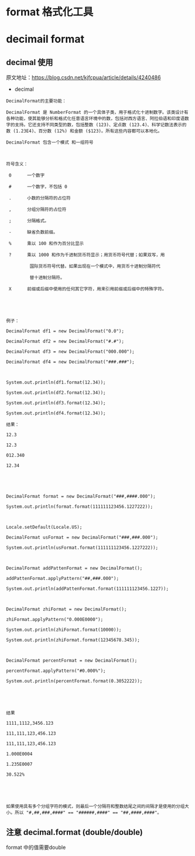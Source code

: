 # format 格式化工具


# decimail format

## decimal 使用

原文地址：https://blog.csdn.net/kjfcpua/article/details/4240486

* decimal

```
DecimalFormat的主要功能：

DecimalFormat 是 NumberFormat 的一个具体子类，用于格式化十进制数字。该类设计有各种功能，使其能够分析和格式化任意语言环境中的数，包括对西方语言、阿拉伯语和印度语数字的支持。它还支持不同类型的数，包括整数 (123)、定点数 (123.4)、科学记数法表示的数 (1.23E4)、百分数 (12%) 和金额 ($123)。所有这些内容都可以本地化。

DecimalFormat 包含一个模式 和一组符号



符号含义：

 0      一个数字

 #      一个数字，不包括 0

 .      小数的分隔符的占位符

 ,      分组分隔符的占位符

 ;      分隔格式。

 -      缺省负数前缀。

 %      乘以 100 和作为百分比显示

 ?      乘以 1000 和作为千进制货币符显示；用货币符号代替；如果双写，用

         国际货币符号代替。如果出现在一个模式中，用货币十进制分隔符代

         替十进制分隔符。

 X      前缀或后缀中使用的任何其它字符，用来引用前缀或后缀中的特殊字符。





例子：

DecimalFormat df1 = new DecimalFormat("0.0");

DecimalFormat df2 = new DecimalFormat("#.#");

DecimalFormat df3 = new DecimalFormat("000.000");

DecimalFormat df4 = new DecimalFormat("###.###");



System.out.println(df1.format(12.34));

System.out.println(df2.format(12.34));

System.out.println(df3.format(12.34));

System.out.println(df4.format(12.34));

结果：

12.3

12.3

012.340

12.34





DecimalFormat format = new DecimalFormat("###,####.000");

System.out.println(format.format(111111123456.1227222));



Locale.setDefault(Locale.US);

DecimalFormat usFormat = new DecimalFormat("###,###.000");

System.out.println(usFormat.format(111111123456.1227222));



DecimalFormat addPattenFormat = new DecimalFormat();

addPattenFormat.applyPattern("##,###.000");

System.out.println(addPattenFormat.format(111111123456.1227));



DecimalFormat zhiFormat = new DecimalFormat();

zhiFormat.applyPattern("0.000E0000");

System.out.println(zhiFormat.format(10000));

System.out.println(zhiFormat.format(12345678.345));



DecimalFormat percentFormat = new DecimalFormat();

percentFormat.applyPattern("#0.000%");

System.out.println(percentFormat.format(0.3052222));





结果

1111,1112,3456.123

111,111,123,456.123

111,111,123,456.123

1.000E0004

1.235E0007

30.522%





如果使用具有多个分组字符的模式，则最后一个分隔符和整数结尾之间的间隔才是使用的分组大小。所以 "#,##,###,####" == "######,####" == "##,####,####"。

```


## 注意 decimal.format (double/double) 

format 中的值需要double


  <resultMap id="BaseResultMap" type="com.graphsafe.emergencydrill.model.po.DrillTaskRecordMain">
    <!--
      WARNING - @mbg.generated
    -->
    <result column="id" jdbcType="CHAR" property="id" />
    <result column="planmanage_id" jdbcType="CHAR" property="planmanageId" />
    <result column="drill_start_time" jdbcType="TIMESTAMP" property="drillStartTime" />
    <result column="drill_end_time" jdbcType="TIMESTAMP" property="drillEndTime" />
    <result column="all_subject_num" jdbcType="INTEGER" property="allSubjectNum" />
    <result column="all_subject_score" jdbcType="INTEGER" property="allSubjectScore" />
    <result column="all_task_num" jdbcType="INTEGER" property="allTaskNum" />
    <result column="all_task_score" jdbcType="INTEGER" property="allTaskScore" />
    <result column="drill_scene_id" jdbcType="CHAR" property="drillSceneId" />
    <result column="drill_scene_name" jdbcType="VARCHAR" property="drillSceneName" />
    <result column="drill_sight_id" jdbcType="CHAR" property="drillSightId" />
    <result column="drill_sight_name" jdbcType="VARCHAR" property="drillSightName" />
    <result column="drill_role_id" jdbcType="CHAR" property="drillRoleId" />
    <result column="drill_role_name" jdbcType="VARCHAR" property="drillRoleName" />
    <result column="drill_params_ids" jdbcType="VARCHAR" property="drillParamsIds" />
    <result column="drill_params_names" jdbcType="VARCHAR" property="drillParamsNames" />
    <result column="all_details_num" jdbcType="INTEGER" property="allDetailsNum" />
    <result column="cur_completed_num" jdbcType="INTEGER" property="curCompletedNum" />
    <result column="create_time" jdbcType="TIMESTAMP" property="createTime" />
    <result column="create_people_id" jdbcType="VARCHAR" property="createPeopleId" />
    <result column="update_time" jdbcType="TIMESTAMP" property="updateTime" />
    <result column="update_people_id" jdbcType="VARCHAR" property="updatePeopleId" />
  </resultMap>